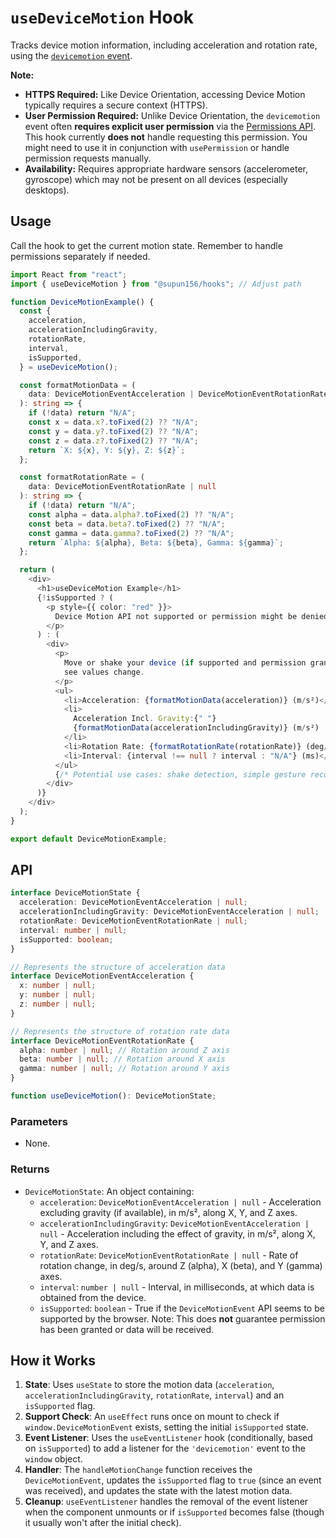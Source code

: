 # `useDeviceMotion` Hook

Tracks device motion information, including acceleration and rotation rate, using the [`devicemotion` event](https://developer.mozilla.org/en-US/docs/Web/API/Window/devicemotion_event).

**Note:**

- **HTTPS Required:** Like Device Orientation, accessing Device Motion typically requires a secure context (HTTPS).
- **User Permission Required:** Unlike Device Orientation, the `devicemotion` event often **requires explicit user permission** via the [Permissions API](https://developer.mozilla.org/en-US/docs/Web/API/Permissions_API). This hook currently **does not** handle requesting this permission. You might need to use it in conjunction with `usePermission` or handle permission requests manually.
- **Availability:** Requires appropriate hardware sensors (accelerometer, gyroscope) which may not be present on all devices (especially desktops).

## Usage

Call the hook to get the current motion state. Remember to handle permissions separately if needed.

```typescript
import React from "react";
import { useDeviceMotion } from "@supun156/hooks"; // Adjust path

function DeviceMotionExample() {
  const {
    acceleration,
    accelerationIncludingGravity,
    rotationRate,
    interval,
    isSupported,
  } = useDeviceMotion();

  const formatMotionData = (
    data: DeviceMotionEventAcceleration | DeviceMotionEventRotationRate | null
  ): string => {
    if (!data) return "N/A";
    const x = data.x?.toFixed(2) ?? "N/A";
    const y = data.y?.toFixed(2) ?? "N/A";
    const z = data.z?.toFixed(2) ?? "N/A";
    return `X: ${x}, Y: ${y}, Z: ${z}`;
  };

  const formatRotationRate = (
    data: DeviceMotionEventRotationRate | null
  ): string => {
    if (!data) return "N/A";
    const alpha = data.alpha?.toFixed(2) ?? "N/A";
    const beta = data.beta?.toFixed(2) ?? "N/A";
    const gamma = data.gamma?.toFixed(2) ?? "N/A";
    return `Alpha: ${alpha}, Beta: ${beta}, Gamma: ${gamma}`;
  };

  return (
    <div>
      <h1>useDeviceMotion Example</h1>
      {!isSupported ? (
        <p style={{ color: "red" }}>
          Device Motion API not supported or permission might be denied.
        </p>
      ) : (
        <div>
          <p>
            Move or shake your device (if supported and permission granted) to
            see values change.
          </p>
          <ul>
            <li>Acceleration: {formatMotionData(acceleration)} (m/s²)</li>
            <li>
              Acceleration Incl. Gravity:{" "}
              {formatMotionData(accelerationIncludingGravity)} (m/s²)
            </li>
            <li>Rotation Rate: {formatRotationRate(rotationRate)} (deg/s)</li>
            <li>Interval: {interval !== null ? interval : "N/A"} (ms)</li>
          </ul>
          {/* Potential use cases: shake detection, simple gesture recognition, game controls */}
        </div>
      )}
    </div>
  );
}

export default DeviceMotionExample;
```

## API

```typescript
interface DeviceMotionState {
  acceleration: DeviceMotionEventAcceleration | null;
  accelerationIncludingGravity: DeviceMotionEventAcceleration | null;
  rotationRate: DeviceMotionEventRotationRate | null;
  interval: number | null;
  isSupported: boolean;
}

// Represents the structure of acceleration data
interface DeviceMotionEventAcceleration {
  x: number | null;
  y: number | null;
  z: number | null;
}

// Represents the structure of rotation rate data
interface DeviceMotionEventRotationRate {
  alpha: number | null; // Rotation around Z axis
  beta: number | null; // Rotation around X axis
  gamma: number | null; // Rotation around Y axis
}

function useDeviceMotion(): DeviceMotionState;
```

### Parameters

- None.

### Returns

- `DeviceMotionState`: An object containing:
  - `acceleration`: `DeviceMotionEventAcceleration | null` - Acceleration excluding gravity (if available), in m/s², along X, Y, and Z axes.
  - `accelerationIncludingGravity`: `DeviceMotionEventAcceleration | null` - Acceleration including the effect of gravity, in m/s², along X, Y, and Z axes.
  - `rotationRate`: `DeviceMotionEventRotationRate | null` - Rate of rotation change, in deg/s, around Z (alpha), X (beta), and Y (gamma) axes.
  - `interval`: `number | null` - Interval, in milliseconds, at which data is obtained from the device.
  - `isSupported`: `boolean` - True if the `DeviceMotionEvent` API seems to be supported by the browser. Note: This does **not** guarantee permission has been granted or data will be received.

## How it Works

1.  **State**: Uses `useState` to store the motion data (`acceleration`, `accelerationIncludingGravity`, `rotationRate`, `interval`) and an `isSupported` flag.
2.  **Support Check**: An `useEffect` runs once on mount to check if `window.DeviceMotionEvent` exists, setting the initial `isSupported` state.
3.  **Event Listener**: Uses the `useEventListener` hook (conditionally, based on `isSupported`) to add a listener for the `'devicemotion'` event to the `window` object.
4.  **Handler**: The `handleMotionChange` function receives the `DeviceMotionEvent`, updates the `isSupported` flag to `true` (since an event was received), and updates the state with the latest motion data.
5.  **Cleanup**: `useEventListener` handles the removal of the event listener when the component unmounts or if `isSupported` becomes false (though it usually won't after the initial check).
